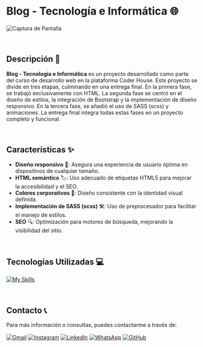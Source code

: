 # Blog - Tecnología e Informática 🌐

![Captura de Pantalla](https://i.postimg.cc/tCcqYgsQ/tecnologia-e-informatica.png)

<br>

## Descripción 📝

**Blog - Tecnología e Informática** es un proyecto desarrollado como parte del curso de desarrollo web en la plataforma Coder House. Este proyecto se divide en tres etapas, culminando en una entrega final. En la primera fase, se trabajó exclusivamente con HTML. La segunda fase se centró en el diseño de estilos, la integración de Bootstrap y la implementación de diseño responsivo. En la tercera fase, se añadió el uso de SASS (scss) y animaciones. La entrega final integra todas estas fases en un proyecto completo y funcional.

<br>

## Características ✨

- **Diseño responsivo** 📱: Asegura una experiencia de usuario óptima en dispositivos de cualquier tamaño.
- **HTML semántico** 🏷️: Uso adecuado de etiquetas HTML5 para mejorar la accesibilidad y el SEO.
- **Colores corporativos** 🎨: Diseño consistente con la identidad visual definida.
- **Implementación de SASS (scss)** 🛠️: Uso de preprocesador para facilitar el manejo de estilos.
- **SEO** 🔍: Optimización para motores de búsqueda, mejorando la visibilidad del sitio.

<br>

## Tecnologías Utilizadas 💻

[![My Skills](https://skillicons.dev/icons?i=html,css,sass,bootstrap,js)](https://skillicons.dev)

<br>

## Contacto 📞

Para más información o consultas, puedes contactarme a través de:

<p align="left">
  <a href="mailto:ado.pezzini@gmail.com" target="blank"><img align="center" src="https://img.shields.io/badge/Gmail-D14836?style=for-the-badge&logo=gmail&logoColor=white" alt="Gmail" /></a>
  <a href="https://www.instagram.com/gustavo.d2" target="blank"><img align="center" src="https://img.shields.io/badge/Instagram-E4405F?style=for-the-badge&logo=instagram&logoColor=white" alt="Instagram" /></a>
  <a href="https://linkedin.com/in/gustavo-pezzini-puen" target="blank"><img align="center" src="https://img.shields.io/badge/LinkedIn-0077B5?style=for-the-badge&logo=linkedin&logoColor=white" alt="LinkedIn"/></a>
  <a href="https://api.whatsapp.com/send?phone=56963540147" target="blank"><img align="center" src="https://img.shields.io/badge/WhatsApp-25D366?style=for-the-badge&logo=whatsapp&logoColor=white" alt="WhatsApp"/></a>
  <a href="https://github.com/roydev-dw" target="blank"><img align="center" src="https://img.shields.io/badge/GitHub-181717?style=for-the-badge&logo=github&logoColor=white" alt="GitHub" /></a>
</p>
